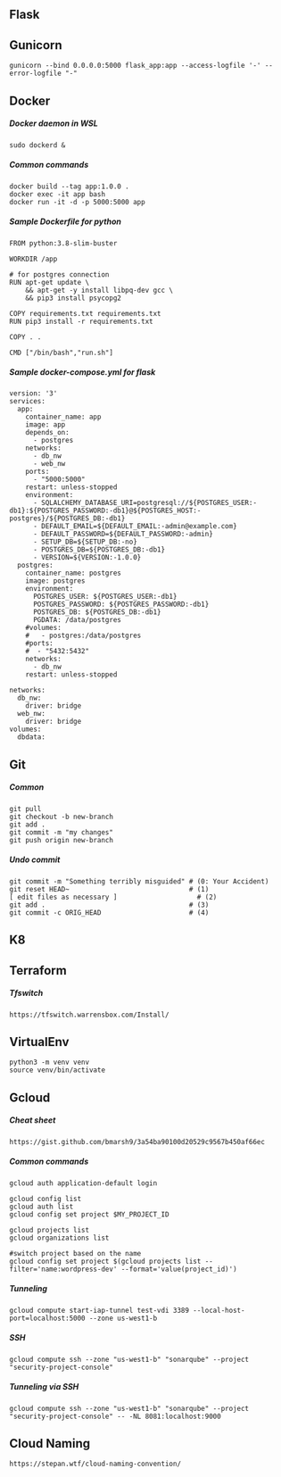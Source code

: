 ## Flask

## Gunicorn
```
gunicorn --bind 0.0.0.0:5000 flask_app:app --access-logfile '-' --error-logfile "-"
```

## Docker

##### Docker daemon in WSL
```
sudo dockerd &
```

##### Common commands
```
docker build --tag app:1.0.0 .
docker exec -it app bash
docker run -it -d -p 5000:5000 app
```

##### Sample Dockerfile for python
```
FROM python:3.8-slim-buster

WORKDIR /app

# for postgres connection
RUN apt-get update \
    && apt-get -y install libpq-dev gcc \
    && pip3 install psycopg2

COPY requirements.txt requirements.txt
RUN pip3 install -r requirements.txt

COPY . .

CMD ["/bin/bash","run.sh"]
```

##### Sample docker-compose.yml for flask
```
version: '3'
services:
  app:
    container_name: app
    image: app
    depends_on:
      - postgres
    networks:
      - db_nw
      - web_nw
    ports:
      - "5000:5000"
    restart: unless-stopped
    environment:
      - SQLALCHEMY_DATABASE_URI=postgresql://${POSTGRES_USER:-db1}:${POSTGRES_PASSWORD:-db1}@${POSTGRES_HOST:-postgres}/${POSTGRES_DB:-db1}
      - DEFAULT_EMAIL=${DEFAULT_EMAIL:-admin@example.com}
      - DEFAULT_PASSWORD=${DEFAULT_PASSWORD:-admin}
      - SETUP_DB=${SETUP_DB:-no}
      - POSTGRES_DB=${POSTGRES_DB:-db1}
      - VERSION=${VERSION:-1.0.0}
  postgres:
    container_name: postgres
    image: postgres
    environment:
      POSTGRES_USER: ${POSTGRES_USER:-db1}
      POSTGRES_PASSWORD: ${POSTGRES_PASSWORD:-db1}
      POSTGRES_DB: ${POSTGRES_DB:-db1}
      PGDATA: /data/postgres
    #volumes:
    #   - postgres:/data/postgres
    #ports:
    #  - "5432:5432"
    networks:
      - db_nw
    restart: unless-stopped

networks:
  db_nw:
    driver: bridge
  web_nw:
    driver: bridge
volumes:
  dbdata:
```

## Git

##### Common
```
git pull
git checkout -b new-branch
git add . 
git commit -m "my changes"
git push origin new-branch
```

##### Undo commit
```
git commit -m "Something terribly misguided" # (0: Your Accident)
git reset HEAD~                              # (1)
[ edit files as necessary ]                    # (2)
git add .                                    # (3)
git commit -c ORIG_HEAD                      # (4)
```

## K8

## Terraform

##### Tfswitch
```
https://tfswitch.warrensbox.com/Install/
```

## VirtualEnv
```
python3 -m venv venv
source venv/bin/activate
```

## Gcloud

##### Cheat sheet
```
https://gist.github.com/bmarsh9/3a54ba90100d20529c9567b450af66ec
```
##### Common commands
```
gcloud auth application-default login

gcloud config list
gcloud auth list
gcloud config set project $MY_PROJECT_ID

gcloud projects list
gcloud organizations list

#switch project based on the name
gcloud config set project $(gcloud projects list --filter='name:wordpress-dev' --format='value(project_id)')
```

##### Tunneling
```
gcloud compute start-iap-tunnel test-vdi 3389 --local-host-port=localhost:5000 --zone us-west1-b
```

##### SSH
```
gcloud compute ssh --zone "us-west1-b" "sonarqube" --project "security-project-console"
```

##### Tunneling via SSH
```
gcloud compute ssh --zone "us-west1-b" "sonarqube" --project "security-project-console" -- -NL 8081:localhost:9000
```

## Cloud Naming
```
https://stepan.wtf/cloud-naming-convention/
```



